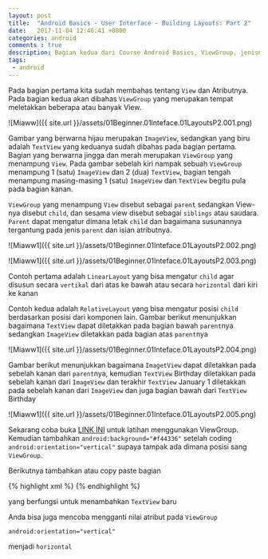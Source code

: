 ```yaml
---
layout: post
title:  "Android Basics - User Interface - Building Layouts: Part 2"
date:   2017-11-04 12:46:41 +0800
categories: android
comments : true
description: Bagian kedua dari Course Android Basics, ViewGroup, jenisnya, atributnya
tags: 
 - android
---
```


Pada bagian pertama kita sudah membahas tentang `View` dan Atributnya. Pada bagian kedua akan dibahas `ViewGroup` yang merupakan tempat meletakkan beberapa atau banyak View. 

![Miaww]({{ site.url }}/assets/01Beginner.01Inteface.01LayoutsP2.001.png)

Gambar yang berwarna hijau merupakan `ImageView`, sedangkan yang biru adalah `TextView` yang keduanya sudah dibahas pada bagian pertama. Bagian yang berwarna jingga dan merah merupakan `ViewGroup` yang menampung `View`. Pada gambar sebelah kiri nampak sebuah `ViewGroup` menampung 1 (satu) `ImageView` dan 2 (dua) `TextView`, bagian tengah menampung masing-masing 1 (satu) `ImageView` dan `TextView` begitu pula pada bagian kanan.

`ViewGroup` yang menampung `View` disebut sebagai `parent` sedangkan View-nya disebut `child`, dan sesama view disebut sebagai `siblings` atau saudara. `Parent` dapat mengatur dimana letak `child` dan bagaimana susunannya tergantung pada jenis `parent` dan isian atributnya.

![Miaww1]({{ site.url }}/assets/01Beginner.01Inteface.01LayoutsP2.002.png)

![Miaww1]({{ site.url }}/assets/01Beginner.01Inteface.01LayoutsP2.003.png)

Contoh pertama adalah `LinearLayout` yang bisa mengatur `child` agar disusun secara `vertikal` dari atas ke bawah atau secara `horizontal` dari kiri ke kanan

Contoh kedua adalah `RelativeLayout` yang bisa mengatur posisi `child` berdasarkan posisi dari komponen lain. Gambar berikut menunjukkan bagaimana `TextView` dapat diletakkan pada bagian bawah `parent`nya sedangkan `ImageView` diletakkan pada bagian atas `parent`nya

![Miaww1]({{ site.url }}/assets/01Beginner.01Inteface.01LayoutsP2.004.png)

Gambar berikut menunjukkan bagaimana `ImagetView` dapat diletakkan pada sebelah kanan dari `parent`nya, kemudian `TextView` Birthday diletakkan pada sebelah kanan dari `ImageView` dan terakhir `TextView` January 1 diletakkan pada sebelah kanan dari `ImageView` dan juga bagian bawah dari `TextView` Birthday


![Miaww1]({{ site.url }}/assets/01Beginner.01Inteface.01LayoutsP2.005.png)


Sekarang coba buka [LINK INI](http://labs.udacity.com/android-visualizer/#/android/linear-layout) untuk latihan menggunakan ViewGroup. Kemudian tambahkan `android:background="#f44336"` setelah coding `android:orientation="vertical"` supaya tampak ada dimana posisi sang `ViewGroup`.

Berikutnya tambahkan atau copy paste bagian

{% highlight xml %}
    <TextView
        android:text="Patel "
        android:layout_width="wrap_content"
        android:layout_height="wrap_content"
        android:textSize="24sp"  />
{% endhighlight %}

yang berfungsi untuk menambahkan `TextView` baru

Anda bisa juga mencoba mengganti nilai atribut pada `ViewGroup`

    android:orientation="vertical"

menjadi `horizontal`

